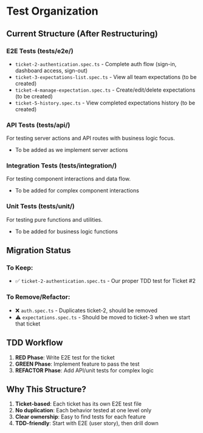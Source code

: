 # Test Organization

## Current Structure (After Restructuring)

### E2E Tests (tests/e2e/)
- `ticket-2-authentication.spec.ts` - Complete auth flow (sign-in, dashboard access, sign-out)
- `ticket-3-expectations-list.spec.ts` - View all team expectations (to be created)
- `ticket-4-manage-expectation.spec.ts` - Create/edit/delete expectations (to be created)
- `ticket-5-history.spec.ts` - View completed expectations history (to be created)

### API Tests (tests/api/)
For testing server actions and API routes with business logic focus.
- To be added as we implement server actions

### Integration Tests (tests/integration/)
For testing component interactions and data flow.
- To be added for complex component interactions

### Unit Tests (tests/unit/)
For testing pure functions and utilities.
- To be added for business logic functions

## Migration Status

### To Keep:
- ✅ `ticket-2-authentication.spec.ts` - Our proper TDD test for Ticket #2

### To Remove/Refactor:
- ❌ `auth.spec.ts` - Duplicates ticket-2, should be removed
- ⚠️ `expectations.spec.ts` - Should be moved to ticket-3 when we start that ticket

## TDD Workflow

1. **RED Phase**: Write E2E test for the ticket
2. **GREEN Phase**: Implement feature to pass the test
3. **REFACTOR Phase**: Add API/unit tests for complex logic

## Why This Structure?

1. **Ticket-based**: Each ticket has its own E2E test file
2. **No duplication**: Each behavior tested at one level only
3. **Clear ownership**: Easy to find tests for each feature
4. **TDD-friendly**: Start with E2E (user story), then drill down